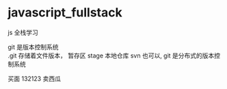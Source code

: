 # javascript_fullstack
js 全栈学习

git 是版本控制系统  
 .git 存储着文件版本， 暂存区 stage  本地仓库 
svn 也可以,
git 是分布式的版本控制系统

买面
132123
卖西瓜